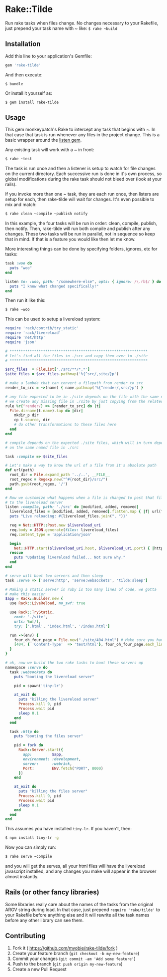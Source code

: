 # Rake::Tilde

Run rake tasks when files change. No changes necessary to your Rakefile,
just prepend your task name with ~ like: `$ rake ~build`

## Installation

Add this line to your application's Gemfile:

```ruby
gem 'rake-tilde'
```

And then execute:

    $ bundle

Or install it yourself as:

    $ gem install rake-tilde

## Usage

This gem monkeypatch's Rake to intercept any task that begins with ~. In
that case that task is run whenever any files in the project change.
This is a basic wrapper around the [listen gem](https://github.com/guard/listen).

Any existing task will work with a ~ in front:

```sh
$ rake ~test
```

The task is run once and then a listener is setup to watch for file
changes on the current directory. Each successive run is done in it's
own process, so global modifications during the rake task should not
bleed over (look at your rails).

If you invoke more than one ~ task, they are each run once, then listers
are setup for each, then rake-tilde will wait for changes. It's even
possible to mix and match:

```sh
$ rake clean ~compile ~publish notify
```

In this example, the four tasks will be run in order: clean, compile,
publish, then notify. Then, rake-tilde will run both compile and publish
after any changes. These two tasks will be run in parallel, not in
sequence so keep that in mind. If that is a feature you would like then
let me know.

More interesting things can be done by specifying folders, ignores, etc
for tasks:

```ruby
task :woo do
  puts "woo"
end

listen to: :woo, path: "/somewhere-else", opts: { ignore: /\.rb$/ } do |modified, added, removed|
  puts "I know what changed specifically!"
end
```

Then run it like this:

```sh
$ rake ~woo
```

This can be used to setup a livereload system:

```ruby
require 'rack/contrib/try_static'
require 'rack/livereload'
require 'net/http'
require 'json'

# **************************************************************
# let's find all the files in ./src and copy them over to ./site
# **************************************************************

$src_files  = FileList['./src/**/*.*']
$site_files = $src_files.pathmap('%{^src/,site/}p')

# make a lambda that can convert a filepath from render to src
render_to_src = ->(name) { name.pathmap('%{^render/,src/}p') }

# any file expected to be in ./site depends on the file with the same name in ./src
# we create any missing file in ./site by just copying from the related file in ./src
rule %r{^render/} => [render_to_src] do |t|
  File.dirname(t.name).tap do |dir|
    mkdir_p dir
    cp t.source, dir
    # do other transformations to these files here
  end
end

# compile depends on the expected ./site files, which will in turn depend
# on the same named file in ./src

task :compile => $site_files

# Let's make a way to know the url of a file from it's absolute path
def url(path)
  root_dir = File.expand_path '../..', __FILE__
  root_regex = Regexp.new("^#{root_dir}/src/")
  path.gsub(root_regex, '/')
end

# Now we customize what happens when a file is changed to post that file
# to the livereload server
listen :compile, path: './src' do |modified, added, removed|
  livereload_files = [modified, added, removed].flatten.map { |f| url(f) }.compact
  puts "Live reloading: #{livereload_files.join(", ")}"

  req = Net::HTTP::Post.new $livereload_uri
  req.body = JSON.generate(files: livereload_files)
  req.content_type = 'application/json'

  begin
    Net::HTTP.start($livereload_uri.host, $livereload_uri.port) { |http| http.request req }
  rescue
    puts "Updating livereload failed... Not sure why."
  end
end

# serve will boot two servers and then sleep
task :serve => ['serve:http', 'serve:websockets', 'tilde:sleep']

# Making a static server in ruby is too many lines of code, we gotta
# make this easier
$app = Rack::Builder.new {
  use Rack::LiveReload, no_swf: true

  use Rack::TryStatic,
    root: './site',
    urls: %w[/],
    try: ['.html', 'index.html', '/index.html']

  run ->(env) {
    four_oh_four_page = File.new("./site/404.html") # Make sure you have a 404.html file, kthnxbye
    [404, { 'Content-Type'  => 'text/html'}, four_oh_four_page.each_line]
  }
}

# ok, now we build the two rake tasks to boot these servers up
namespace :serve do
  task :websockets do
    puts "booting the livereload server"

    pid = spawn('tiny-lr')

    at_exit do
      puts "killing the livereload server"
      Process.kill 9, pid
      Process.wait pid
      sleep 0.1
    end
  end

  task :http do
    puts "booting the files server"

    pid = fork do
      Rack::Server.start({
        app:         $app,
        environment: :development,
        server:      :webrick,
        Port:        ENV.fetch("PORT", 8000)
      })
    end

    at_exit do
      puts "killing the files server"
      Process.kill 9, pid
      Process.wait pid
      sleep 0.1
    end
  end
end
```

This assumes you have installed `tiny-lr`. If you haven't, then:

```sh
$ npm install tiny-lr -g
```

Now you can simply run:

```sh
$ rake serve ~compile
```

and you will get the serves, all your html files will have the
livereload javascript installed, and any changes you make will appear in
the browser almost instantly.



## Rails (or other fancy libraries)

Some libraries really care about the names of the tasks from the
original ARGV string during load. In that case, just prepend `require
'rake/tilde'` to your Rakefile before anything else and it will rewrite
all the task names before any other library can see them.

## Contributing

1. Fork it ( https://github.com/myobie/rake-tilde/fork )
2. Create your feature branch (`git checkout -b my-new-feature`)
3. Commit your changes (`git commit -am 'Add some feature'`)
4. Push to the branch (`git push origin my-new-feature`)
5. Create a new Pull Request

